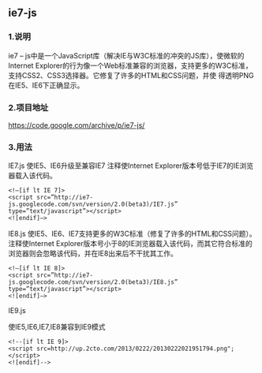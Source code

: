 ie7-js
---

### 1.说明
ie7 – js中是一个JavaScript库（解决IE与W3C标准的冲突的JS库），使微软的Internet Explorer的行为像一个Web标准兼容的浏览器，支持更多的W3C标准，支持CSS2、CSS3选择器。它修复了许多的HTML和CSS问题，并使 得透明PNG在IE5、IE6下正确显示。

### 2.项目地址
https://code.google.com/archive/p/ie7-js/


### 3.用法
IE7.js
使IE5、IE6升级至兼容IE7
注释使Internet Explorer版本号低于IE7的IE浏览器载入该代码。
```
<!–[if lt IE 7]>
<script src=”http://ie7-js.googlecode.com/svn/version/2.0(beta3)/IE7.js” type=”text/javascript”></script>
<![endif]–>
```

IE8.js
使IE5、IE6、IE7支持更多的W3C标准（修复了许多的HTML和CSS问题）。
注释使Internet Explorer版本号小于8的IE浏览器载入该代码，而其它符合标准的浏览器则会忽略该代码，并在IE8出来后不干扰其工作。
```
<!–[if lt IE 8]>
<script src=”http://ie7-js.googlecode.com/svn/version/2.0(beta3)/IE8.js” type=”text/javascript”></script>
<![endif]–>
```

IE9.js

使IE5,IE6,IE7,IE8兼容到IE9模式
```
<!--[if lt IE 9]>
<script src=http://up.2cto.com/2013/0222/20130222021951794.png";</script>
<![endif]-->
```